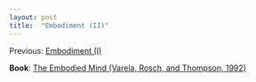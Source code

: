```yaml
---
layout: post
title:  "Embodiment (II)"
---
```


Previous: [Embodiment (I)](voidfraction.github.io/2023/10/22/embodiment-i.html)

**Book**: [The Embodied Mind (Varela, Rosch, and Thompson, 1992)](https://mitpress.mit.edu/9780262720212/the-embodied-mind/)